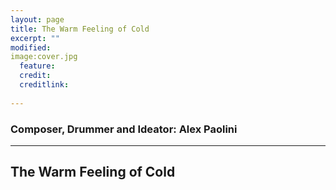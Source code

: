```yaml
---
layout: page
title: The Warm Feeling of Cold 
excerpt: ""
modified: 
image:cover.jpg
  feature:
  credit: 
  creditlink: 
  
---
```

### Composer, Drummer and Ideator: Alex Paolini 

---

## The Warm Feeling of Cold 


